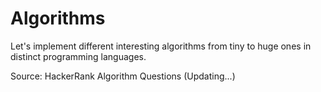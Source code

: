 # Algorithms
Let's implement different interesting algorithms from tiny to huge ones in distinct programming languages. 

Source: HackerRank Algorithm Questions (Updating...)
